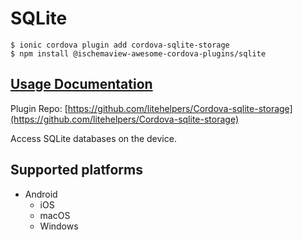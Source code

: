 # SQLite

```text
$ ionic cordova plugin add cordova-sqlite-storage
$ npm install @ischemaview-awesome-cordova-plugins/sqlite
```

## [Usage Documentation](https://danielsogl.gitbook.io/awesome-cordova-plugins/plugins/sqlite/)

Plugin Repo: [https://github.com/litehelpers/Cordova-sqlite-storage](https://github.com/litehelpers/Cordova-sqlite-storage)

Access SQLite databases on the device.

## Supported platforms

* Android
  * iOS
  * macOS
  * Windows

